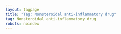 ```yaml
---
layout: tagpage
title: "Tag: Nonsteroidal anti-inflammatory drug"
tag: Nonsteroidal anti-inflammatory drug
robots: noindex
---
```

